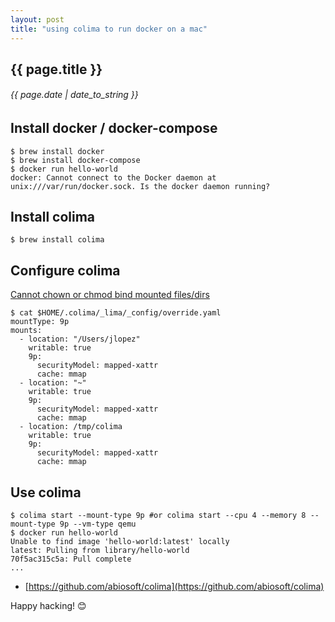 ```yaml
---
layout: post
title: "using colima to run docker on a mac"
---
```


## {{ page.title }}

###### {{ page.date | date_to_string }}

## Install docker / docker-compose

    $ brew install docker
    $ brew install docker-compose
    $ docker run hello-world
    docker: Cannot connect to the Docker daemon at unix:///var/run/docker.sock. Is the docker daemon running?

## Install colima

    $ brew install colima

## Configure colima

[Cannot chown or chmod bind mounted files/dirs](https://github.com/abiosoft/colima/issues/83#issuecomment-1339269542)

    $ cat $HOME/.colima/_lima/_config/override.yaml
    mountType: 9p
    mounts:
      - location: "/Users/jlopez"
        writable: true
        9p:
          securityModel: mapped-xattr
          cache: mmap
      - location: "~"
        writable: true
        9p:
          securityModel: mapped-xattr
          cache: mmap
      - location: /tmp/colima
        writable: true
        9p:
          securityModel: mapped-xattr
          cache: mmap

## Use colima

    $ colima start --mount-type 9p #or colima start --cpu 4 --memory 8 --mount-type 9p --vm-type qemu
    $ docker run hello-world
    Unable to find image 'hello-world:latest' locally
    latest: Pulling from library/hello-world
    70f5ac315c5a: Pull complete
    ...

- [https://github.com/abiosoft/colima](https://github.com/abiosoft/colima)

Happy hacking! &#128522;
